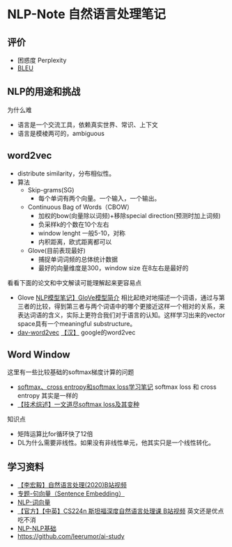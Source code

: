 # NLP-Note 自然语言处理笔记

## 评价

- 困惑度 Perplexity
- [BLEU](https://blog.csdn.net/qq_21190081/article/details/53115580)

## NLP的用途和挑战 
为什么难
- 语言是一个交流工具，依赖真实世界、常识、上下文
- 语言是模棱两可的，ambiguous

## word2vec

- distribute similarity，分布相似性。
- 算法
  - Skip-grams(SG) 
    - 每个单词有两个向量。一个输入，一个输出。
  - Continuous Bag of Words（CBOW）
    - 加权的bow(向量除以词频)+移除special direction(预测时加上词频)
    - 负采样k的个数在10个左右
    - window lenght 一般5-10，对称
    - 内积距离，欧式距离都可以
  - Glove(目前表现最好)
    - 捕捉单词词频的总体统计数据
    - 最好的向量维度是300，window size 在8左右是最好的

看看下面的论文和中文解读可能理解起来更容易点
- Glove [NLP模型笔记】GloVe模型简介](https://blog.csdn.net/edogawachia/article/details/105804378) 相比起绝对地描述一个词语，通过与第三者的比较，得到第三者与两个词语中的哪个更接近这样一个相对的关系，来表达词语的含义，实际上更符合我们对于语言的认知。这样学习出来的vector space具有一个meaningful substructure。
- [dav-word2vec](https://github.com/dav/word2vec) [【汉】](https://www.jianshu.com/p/471d9bfbd72f) google的word2vec

## Word Window
这里有一些比较基础的softmax梯度计算的问题
 - [softmax、cross entropy和softmax loss学习笔记](https://www.cnblogs.com/smartwhite/p/8601477.html) softmax loss 和 cross entropy 其实是一样的
 - [【技术综述】一文道尽softmax loss及其变种](https://zhuanlan.zhihu.com/p/34044634) 

知识点
- 矩阵运算比for循环快了12倍
- DL为什么需要非线性。如果没有非线性单元，他其实只是一个线性转化。


## 学习资料

- [【李宏毅】自然语言处理(2020)B站视频](https://www.bilibili.com/video/BV1wE411W7TV?p=2)
- [专题-句向量（Sentence Embedding）](https://github.com/DarLiner/Algorithm_Interview_Notes-Chinese/blob/master/B-%E8%87%AA%E7%84%B6%E8%AF%AD%E8%A8%80%E5%A4%84%E7%90%86/B-%E4%B8%93%E9%A2%98-%E5%8F%A5%E5%B5%8C%E5%85%A5.md)
- [NLP-词向量](https://github.com/DarLiner/Algorithm_Interview_Notes-Chinese/blob/master/B-%E8%87%AA%E7%84%B6%E8%AF%AD%E8%A8%80%E5%A4%84%E7%90%86/B-%E4%B8%93%E9%A2%98-%E8%AF%8D%E5%90%91%E9%87%8F.md)
- [【官方】【中英】CS224n 斯坦福深度自然语言处理课 B站视频](https://www.bilibili.com/video/BV1pt411h7aT?from=search&seid=335450819919994778) 英文还是优点吃不消
- [NLP-NLP基础](https://github.com/DarLiner/Algorithm_Interview_Notes-Chinese/blob/master/B-%E8%87%AA%E7%84%B6%E8%AF%AD%E8%A8%80%E5%A4%84%E7%90%86/A-%E8%87%AA%E7%84%B6%E8%AF%AD%E8%A8%80%E5%A4%84%E7%90%86%E5%9F%BA%E7%A1%80.md)
- https://github.com/leerumor/ai-study

